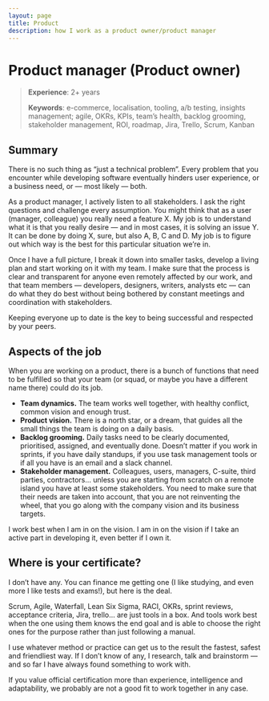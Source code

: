 ```yaml
---
layout: page
title: Product
description: how I work as a product owner/product manager
---
```


# Product manager (Product owner)

> **Experience**: 2+ years
> 
> **Keywords**: e-commerce, localisation, tooling, a/b testing, insights management; agile, OKRs, KPIs, team’s health, backlog grooming, stakeholder management, ROI, roadmap, Jira, Trello, Scrum, Kanban

## Summary
There is no such thing as “just a technical problem”. Every problem that you encounter while developing software eventually hinders user experience, or a business need, or — most likely — both.

As a product manager, I actively listen to all stakeholders. I ask the right questions and challenge every assumption. You might think that as a user (manager, colleague) you really need a feature X. My job is to understand what it is that you really desire — and in most cases, it is solving an issue Y. It can be done by doing X, sure, but also A, B, C and D. My job is to figure out which way is the best for this particular situation we’re in.

Once I have a full picture, I break it down into smaller tasks, develop a living plan and start working on it with my team. I make sure that the process is clear and transparent for anyone even remotely affected by our work, and that team members — developers, designers, writers, analysts etc — can do what they do best without being bothered by constant meetings and coordination with stakeholders.

Keeping everyone up to date is the key to being successful and respected by  your peers.

## Aspects of the job

When you are working on a product, there is a bunch of functions that need to be fulfilled so that your team (or squad, or maybe you have a different name there) could do its job. 

- **Team dynamics.** The team works well together, with healthy conflict, common vision and enough trust.
- **Product vision.** There is a north star, or a dream, that guides all the small things the team is doing on a daily basis.
- **Backlog grooming.** Daily tasks need to be clearly documented, prioritised, assigned, and eventually done. Doesn’t matter if you work in sprints, if you have daily standups,  if you use task management tools or if all you have is an email and a slack channel. 
- **Stakeholder management.** Colleagues, users, managers, C-suite, third parties, contractors… unless you are starting from scratch on a remote island you have at least some stakeholders. You need to make sure that their needs are taken into account, that you are not reinventing the wheel, that you go along with the company vision and its business targets. 


I work best when I am in on the vision. I am in on the vision if I take an active part in developing it, even better if I own it. 


## Where is your certificate?
I don’t have any. You can finance me getting one (I like studying, and even more I like tests and exams!), but here is the deal.

Scrum, Agile, Waterfall, Lean Six Sigma, RACI, OKRs, sprint reviews, acceptance criteria, Jira, trello… are just tools in a box. And tools work best when the one using them knows the end goal and is able to choose the right ones for the purpose  rather than just following a manual.

I use whatever method or practice can get us to the result the fastest, safest and friendliest way. If I don’t know of any, I research, talk and brainstorm — and so far I have always found something to work with.

If you value official certification more than experience, intelligence and adaptability, we probably are not a good fit to work together in any case.